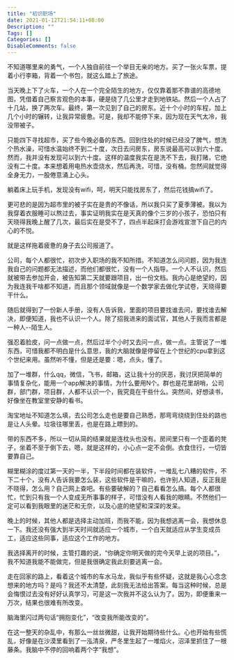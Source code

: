 ```yaml
---
title: "初识职场"
date: 2021-01-12T21:54:11+08:00
Description: ""
Tags: []
Categories: []
DisableComments: false
---
```

不知道哪里来的勇气，一个人独自前往一个举目无亲的地方。买了一张火车票，提着小行李箱，背着一个书包，就这么踏上了旅途。

当天晚上下了火车，一个人在一个完全陌生的地方，仅仅靠着那不靠谱的高德地图，凭借着自己察言观色的本事，硬是绕了几公里才走到地铁站。然后一个人占了十几站，换了两次车。最终，第一次见到了自己的房东。近十个小时的车程，加上几个小时的辗转，让我异常疲惫。可是，我却不能停下来，因为现在天气太冷，我没带被子。

只能四下寻找超市，买了些今晚必备的东西。回到住处的时候已经没了脾气，想洗个热水澡，可惜水温始终不到二十度，次日去问房东，房东说最高可以到六十度。然而，我并没有发现可以到六十度。这样的温度我实在是洗不下去，我打赌，它绝没有二十度。本来想着用电热水壶烧水，然后再洗，可惜，没有桶。忽然间就觉得全身无力，一股倦意涌上心头。

躺着床上玩手机，发现没有wifi，呵，明天只能找房东了，然后花钱搞wifi了。

更可悲的是因为超市里的被子实在是贵的不像话，所以我只买了夏季薄被。我以为我穿着衣服睡可以熬过去，事实证明我实在是天真的像个三岁的小孩子，恐怕只有天晓得我晚上醒了几次，最后实在是受不了，四点半起床打会游戏宣泄下自己的内心的不悦。

就是这样拖着疲惫的身子去公司报道了。

公司，每个人都很忙，初次步入职场的我不知所措。不知道怎么问问题，因为我连我自己的问题都无法描述，而他们都很忙，没有一个人指导。一个人不认识，然后就被带去参加开会，被告知第二天就要跟项目，出一份文档。我内心是绝望的，因为我连我干啥都不知道，而且那个领域就像是一个数学家去做化学试卷，天晓得要干什么。

随后就得到了一份新人手册，没有人告诉我，里面的项目要找谁去问，要找谁去解决，即便知道，我也不认识一个人。除了招我进来的面试官，其他人于我而言都是一种人--陌生人。

强忍着脸皮，问一点做一点，然后过半个小时又去问一点，做一点。主管说了一堆东西，可惜我都不明白是什么意思，我的大脑就像是停留在上个世纪的cpu拿到这个世纪来用。虽然听不懂，但是还是要：嗯，点头，懂了。

加了一堆群，什么qq，微信，飞书，邮箱，这让我十分的厌恶，我讨厌把简单的事情复杂化，能用一个app解决的事情，为什么要用N个。群也是花里胡哨，公司群，部门群，项目群，人都不认识一个，我究竟在干些什么。突然间，好想读书，好像坐在教室里安静的看书。

淘宝地址不知道怎么填，去公司怎么走也是要自己熟悉，那弯弯绕绕到住处的路也是让人头晕。垃圾往哪里丢，也是在路上瞟到的。

带的东西不多，所以一切从简的结果就是连枕头也没有。房间里只有一个歪着的凳子，坐着不至于倒下去，嗯，就是这样的，小心点一定不会倒。衣食住行，一切皆要靠自己。

糊里糊涂的度过第一天的一半，下半段时间都在装软件，一堆乱七八糟的软件，不下二十个，没有人告诉我要怎么装，这些软件是干嘛的，也许别人知道，反正我是不晓得，怎么用？自己网上查吧。有些要破解的？自己看看怎么搞。每个人都很忙，忙到只有我一个人变成无所事事的样子，可惜没有人看我的眼睛。不然他们一定可以看到我眼里的迷茫和无奈，以及心底的绝望和深深的发呆。

晚上的时候，其他人都是选择主动加班，而我不能，因为我想逃离一会，我想休息一下。我还没有强大到半天时间就适应一个城市，一个白天就适应从学生变成员工，适应这些同事，适应这个工作的地方。

我选择离开的时候，主管打趣的说，“你确定你明天做的完今天早上说的项目。”，我不知道我能不能做完，但是我很确定我此刻要逃离一会。

走在回家的路上，看着这个城市的车水马龙，我似乎有些怀疑，这就是我心心念念想来的地方吗？是吗？我还不太清楚，此刻我无法给出答案。每当这种时候，总是会悔恨过去没有好好认真学习，可是这一次我并不这么认为了。因为，即便重来一万次，结果也很难有所改变。

脑海里闪过两句话“拥抱变化”，“改变我所能改变的”。

在这一整天的杂乱中，有那么一丝丝微甜，让我开始期待些什么。心也开始有些慌乱，好像是在沙漠里看到了一泓清泉，严冬里生起了一堆焰火，沼泽里抓住了一根藤条。我脑中不停的回响着两个字“我想”。
